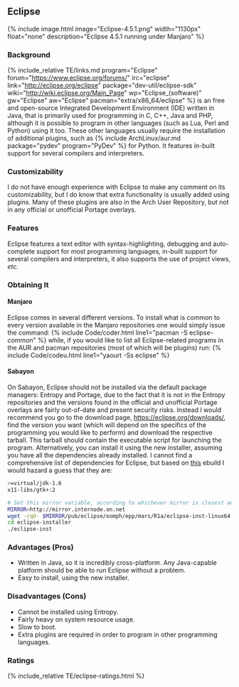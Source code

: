 ## Eclipse
{% include image.html image="Eclipse-4.5.1.png" width="1130px" float="none" description="Eclipse 4.5.1 running under Manjaro" %}

### Background
{% include_relative TE/links.md program="Eclipse" forum="https://www.eclipse.org/forums/" irc="eclipse" link="http://eclipse.org/eclipse" package="dev-util/eclipse-sdk" wiki="http://wiki.eclipse.org/Main_Page" wp="Eclipse_(software)" gw="Eclipse" aw="Eclipse" pacman="extra/x86_64/eclipse" %} is an free and open-source Integrated Development Environment (IDE) written in Java, that is primarily used for programming in C, C++, Java and PHP, although it is possible to program in other languages (such as Lua, Perl and Python) using it too. These other languages usually require the installation of additional plugins, such as {% include ArchLinux/aur.md package="pydev" program="PyDev" %} for Python. It features in-built support for several compilers and interpreters.

### Customizability
I do not have enough experience with Eclipse to make any comment on its customizability, but I do know that extra functionality is usually added using plugins. Many of these plugins are also in the Arch User Repository, but not in any official or unofficial Portage overlays.

### Features
Eclipse features a text editor with syntax-highlighting, debugging and auto-complete support for most programming languages, in-built support for several compilers and interpreters, it also supports the use of project views, *etc.*

### Obtaining It
#### Manjaro
Eclipse comes in several different versions. To install what is common to every version available in the Manjaro repositories one would simply issue the command:
{% include Code/coder.html line1="pacman -S eclipse-common" %}
while, if you would like to list all Eclipse-related programs in the AUR and pacman repositories (most of which will be plugins) run:
{% include Code/codeu.html line1="yaourt -Ss eclipse" %}

#### Sabayon
On Sabayon, Eclipse should not be installed via the default package managers: Entropy and Portage, due to the fact that it is not in the Entropy repositories and the versions found in the official and unofficial Portage overlays are fairly out-of-date and present security risks. Instead I would recommend you go to the download page, https://eclipse.org/downloads/, find the version you want (which will depend on the specifics of the programming you would like to perform) and download the respective tarball. This tarball should contain the executable script for launching the program. Alternatively, you can install it using the new installer, assuming you have all the dependencies already installed. I cannot find a comprehensive list of dependencies for Eclipse, but based on [this](http://gpo.zugaina.org/AJAX/Ebuild/13519201/View) ebuild I would hazard a guess that they are:
```bash
>=virtual/jdk-1.6
x11-libs/gtk+:2
```

```bash
# Set this mirror variable, according to whichever mirror is closest and best for you
MIRROR=http://mirror.internode.on.net
wget -cqO- $MIRROR/pub/eclipse/oomph/epp/mars/R1a/eclipse-inst-linux64.tar.gz | tar -xz
cd eclipse-installer
./eclipse-inst
```

### Advantages (Pros)
* Written in Java, so it is incredibly cross-platform. Any Java-capable platform should be able to run Eclipse without a problem.
* Easy to install, using the new installer.

### Disadvantages (Cons)
* Cannot be installed using Entropy.
* Fairly heavy on system resource usage.
* Slow to boot.
* Extra plugins are required in order to program in other programming languages.

### Ratings
{% include_relative TE/eclipse-ratings.html %}
